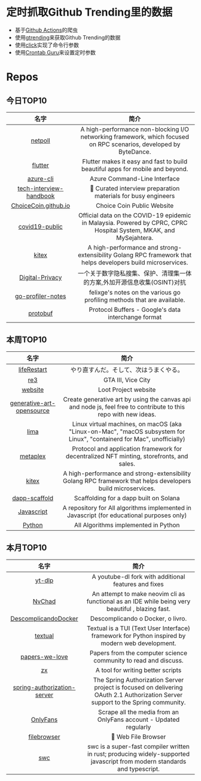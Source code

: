 # 定时抓取Github Trending里的数据
* 基于[Github Actions](https://docs.github.com/en/actions)的爬虫
* 使用[gtrending](https://github.com/hedythedev/gtrending)来获取Github Trending的数据
* 使用[click](https://github.com/pallets/click)实现了命令行参数
* 使用[Crontab Guru](https://crontab.guru/)来设置定时参数

# Repos
## 今日TOP10 
<!-- START OF DAILY_TOP10_REPOS -->
| 名字 | 简介 |
| :----: | :----: |
| [netpoll](https://github.com/cloudwego/netpoll) | A high-performance non-blocking I/O networking framework, which focused on RPC scenarios, developed by ByteDance. |
| [flutter](https://github.com/flutter/flutter) | Flutter makes it easy and fast to build beautiful apps for mobile and beyond. |
| [azure-cli](https://github.com/Azure/azure-cli) | Azure Command-Line Interface |
| [tech-interview-handbook](https://github.com/yangshun/tech-interview-handbook) | 💯 Curated interview preparation materials for busy engineers |
| [ChoiceCoin.github.io](https://github.com/ChoiceCoin/ChoiceCoin.github.io) | Choice Coin Public Website |
| [covid19-public](https://github.com/MoH-Malaysia/covid19-public) | Official data on the COVID-19 epidemic in Malaysia. Powered by CPRC, CPRC Hospital System, MKAK, and MySejahtera. |
| [kitex](https://github.com/cloudwego/kitex) | A high-performance and strong-extensibility Golang RPC framework that helps developers build microservices. |
| [Digital-Privacy](https://github.com/ffffffff0x/Digital-Privacy) | 一个关于数字隐私搜集、保护、清理集一体的方案,外加开源信息收集(OSINT)对抗 |
| [go-profiler-notes](https://github.com/DataDog/go-profiler-notes) | felixge's notes on the various go profiling methods that are available. |
| [protobuf](https://github.com/protocolbuffers/protobuf) | Protocol Buffers - Google's data interchange format |
<!-- END OF DAILY_TOP10_REPOS -->

## 本周TOP10
<!-- START OF WEEKLY_TOP10_REPOS -->
| 名字 | 简介 |
| :----: | :----: |
| [lifeRestart](https://github.com/VickScarlet/lifeRestart) | やり直すんだ。そして、次はうまくやる。 |
| [re3](https://github.com/GTAmodding/re3) | GTA III, Vice City |
| [website](https://github.com/lootproject/website) | Loot Project website |
| [generative-art-opensource](https://github.com/HashLips/generative-art-opensource) | Create generative art by using the canvas api and node js, feel free to contribute to this repo with new ideas. |
| [lima](https://github.com/lima-vm/lima) | Linux virtual machines, on macOS (aka "Linux-on-Mac", "macOS subsystem for Linux", "containerd for Mac", unofficially) |
| [metaplex](https://github.com/metaplex-foundation/metaplex) | Protocol and application framework for decentralized NFT minting, storefronts, and sales. |
| [kitex](https://github.com/cloudwego/kitex) | A high-performance and strong-extensibility Golang RPC framework that helps developers build microservices. |
| [dapp-scaffold](https://github.com/solana-labs/dapp-scaffold) | Scaffolding for a dapp built on Solana |
| [Javascript](https://github.com/TheAlgorithms/Javascript) | A repository for All algorithms implemented in Javascript (for educational purposes only) |
| [Python](https://github.com/TheAlgorithms/Python) | All Algorithms implemented in Python |
<!-- END OF WEEKLY_TOP10_REPOS -->

## 本月TOP10
<!-- START OF MONTHLY_TOP10_REPOS -->
| 名字 | 简介 |
| :----: | :----: |
| [yt-dlp](https://github.com/yt-dlp/yt-dlp) | A youtube-dl fork with additional features and fixes |
| [NvChad](https://github.com/NvChad/NvChad) | An attempt to make neovim cli as functional as an IDE while being very beautiful , blazing fast. |
| [DescomplicandoDocker](https://github.com/badtuxx/DescomplicandoDocker) | Descomplicando o Docker, o livro. |
| [textual](https://github.com/willmcgugan/textual) | Textual is a TUI (Text User Interface) framework for Python inspired by modern web development. |
| [papers-we-love](https://github.com/papers-we-love/papers-we-love) | Papers from the computer science community to read and discuss. |
| [zx](https://github.com/google/zx) | A tool for writing better scripts |
| [spring-authorization-server](https://github.com/spring-projects/spring-authorization-server) | The Spring Authorization Server project is focused on delivering OAuth 2.1 Authorization Server support to the Spring community. |
| [OnlyFans](https://github.com/DIGITALCRIMINAL/OnlyFans) | Scrape all the media from an OnlyFans account - Updated regularly |
| [filebrowser](https://github.com/filebrowser/filebrowser) | 📂 Web File Browser |
| [swc](https://github.com/swc-project/swc) | swc is a super-fast compiler written in rust; producing widely-supported javascript from modern standards and typescript. |
<!-- END OF MONTHLY_TOP10_REPOS -->
